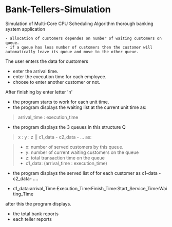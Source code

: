 # Bank-Tellers-Simulation
Simulation of Multi-Core CPU Scheduling Algorithm thorough banking system application

	- allocation of customers dependes on number of waiting customers on queue.
	- if a queue has less number of customers then the customer will automatically leave its queue and move to the other queue.
	
The user enters the data for customers
 - enter the arrival time.
  - enter the execution time for each employee.
   - choose to enter another customer or not.

After finishing by enter letter 'n'
- the program starts to work for each unit time. 
- the program displays the waiting list at the current unit time as: 
> arrival_time : execution_time
 - the program displays the 3 queues in this structure Q

> x : y : z || c1_data - c2_data - ... as:

>- x: number of served customers by this queue.
>- y: number of current waiting customers on the queue
>- z: total transaction time on the queue
>- c1_data: (arrival_time : execution_time) 
- the program displays the served list of for each customer as c1-data - c2_data- .... 

- c1_data:arrival_Time:Execution_Time:Finish_Time:Start_Service_Time:Waiting_Time

after this the program displays.
 - the total bank reports 
 - each teller reports
			
